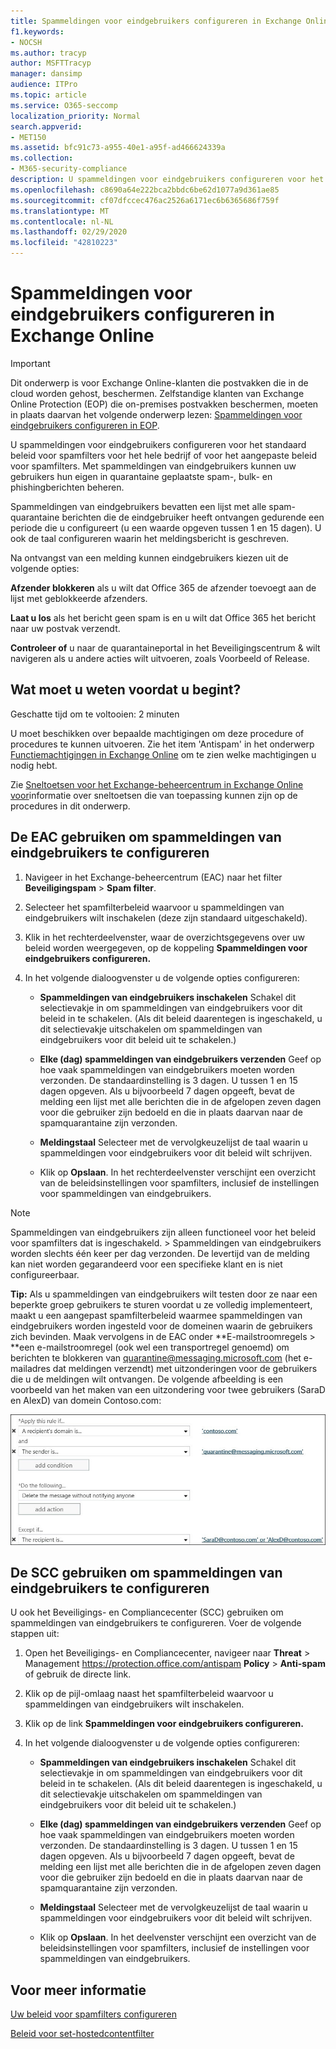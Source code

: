 ```yaml
---
title: Spammeldingen voor eindgebruikers configureren in Exchange Online
f1.keywords:
- NOCSH
ms.author: tracyp
author: MSFTTracyp
manager: dansimp
audience: ITPro
ms.topic: article
ms.service: O365-seccomp
localization_priority: Normal
search.appverid:
- MET150
ms.assetid: bfc91c73-a955-40e1-a95f-ad466624339a
ms.collection:
- M365-security-compliance
description: U spammeldingen voor eindgebruikers configureren voor het standaard beleid voor spamfilters voor het hele bedrijf of voor aangepaste spamfilterbeleidsregels die worden toegepast op domeinen.
ms.openlocfilehash: c8690a64e222bca2bbdc6be62d1077a9d361ae85
ms.sourcegitcommit: cf07dfccec476ac2526a6171ec6b6365686f759f
ms.translationtype: MT
ms.contentlocale: nl-NL
ms.lasthandoff: 02/29/2020
ms.locfileid: "42810223"
---
```

# <a name="configure-end-user-spam-notifications-in-exchange-online"></a>Spammeldingen voor eindgebruikers configureren in Exchange Online

> [!IMPORTANT]
> Dit onderwerp is voor Exchange Online-klanten die postvakken die in de cloud worden gehost, beschermen. Zelfstandige klanten van Exchange Online Protection (EOP) die on-premises postvakken beschermen, moeten in plaats daarvan het volgende onderwerp lezen: [Spammeldingen voor eindgebruikers configureren in EOP](configure-end-user-spam-notifications-in-eop.md). 
  
U spammeldingen voor eindgebruikers configureren voor het standaard beleid voor spamfilters voor het hele bedrijf of voor het aangepaste beleid voor spamfilters. Met spammeldingen van eindgebruikers kunnen uw gebruikers hun eigen in quarantaine geplaatste spam-, bulk- en phishingberichten beheren.   
  
Spammeldingen van eindgebruikers bevatten een lijst met alle spam-quarantaine berichten die de eindgebruiker heeft ontvangen gedurende een periode die u configureert (u een waarde opgeven tussen 1 en 15 dagen). U ook de taal configureren waarin het meldingsbericht is geschreven.
  
Na ontvangst van een melding kunnen eindgebruikers kiezen uit de volgende opties:

**Afzender blokkeren** als u wilt dat Office 365 de afzender toevoegt aan de lijst met geblokkeerde afzenders.

**Laat u los** als het bericht geen spam is en u wilt dat Office 365 het bericht naar uw postvak verzendt.

**Controleer of** u naar de quarantaineportal in het Beveiligingscentrum & wilt navigeren als u andere acties wilt uitvoeren, zoals Voorbeeld of Release.
  
## <a name="what-do-you-need-to-know-before-you-begin"></a>Wat moet u weten voordat u begint?

Geschatte tijd om te voltooien: 2 minuten
  
U moet beschikken over bepaalde machtigingen om deze procedure of procedures te kunnen uitvoeren. Zie het item 'Antispam' in het onderwerp [Functiemachtigingen in Exchange Online](https://docs.microsoft.com/exchange/permissions-exo/feature-permissions) om te zien welke machtigingen u nodig hebt. 
  
Zie [Sneltoetsen voor het Exchange-beheercentrum in Exchange Online voor](https://docs.microsoft.com/Exchange/accessibility/keyboard-shortcuts-in-admin-center)informatie over sneltoetsen die van toepassing kunnen zijn op de procedures in dit onderwerp.
  
## <a name="use-the-eac-to-configure-end-user-spam-notifications"></a>De EAC gebruiken om spammeldingen van eindgebruikers te configureren

1. Navigeer in het Exchange-beheercentrum (EAC) naar het filter **Beveiligingspam** \> **Spam filter**.
    
2. Selecteer het spamfilterbeleid waarvoor u spammeldingen van eindgebruikers wilt inschakelen (deze zijn standaard uitgeschakeld).
    
3. Klik in het rechterdeelvenster, waar de overzichtsgegevens over uw beleid worden weergegeven, op de koppeling **Spammeldingen voor eindgebruikers configureren.** 
    
4. In het volgende dialoogvenster u de volgende opties configureren:
    
   - **Spammeldingen van eindgebruikers inschakelen** Schakel dit selectievakje in om spammeldingen van eindgebruikers voor dit beleid in te schakelen. (Als dit beleid daarentegen is ingeschakeld, u dit selectievakje uitschakelen om spammeldingen van eindgebruikers voor dit beleid uit te schakelen.) 
    
   - **Elke (dag) spammeldingen van eindgebruikers verzenden** Geef op hoe vaak spammeldingen van eindgebruikers moeten worden verzonden. De standaardinstelling is 3 dagen. U tussen 1 en 15 dagen opgeven. Als u bijvoorbeeld 7 dagen opgeeft, bevat de melding een lijst met alle berichten die in de afgelopen zeven dagen voor die gebruiker zijn bedoeld en die in plaats daarvan naar de spamquarantaine zijn verzonden. 
    
   - **Meldingstaal** Selecteer met de vervolgkeuzelijst de taal waarin u spammeldingen voor eindgebruikers voor dit beleid wilt schrijven. 
    
   - Klik op **Opslaan**. In het rechterdeelvenster verschijnt een overzicht van de beleidsinstellingen voor spamfilters, inclusief de instellingen voor spammeldingen van eindgebruikers.
    
> [!NOTE]
>  Spammeldingen van eindgebruikers zijn alleen functioneel voor het beleid voor spamfilters dat is ingeschakeld. > Spammeldingen van eindgebruikers worden slechts één keer per dag verzonden. De levertijd van de melding kan niet worden gegarandeerd voor een specifieke klant en is niet configureerbaar. 
  
 **Tip:** Als u spammeldingen van eindgebruikers wilt testen door ze naar een beperkte groep gebruikers te sturen voordat u ze volledig implementeert, maakt u een aangepast spamfilterbeleid waarmee spammeldingen van eindgebruikers worden ingesteld voor de domeinen waarin de gebruikers zich bevinden. Maak vervolgens in de EAC onder **E-mailstroomregels \> **een e-mailstroomregel (ook wel een transportregel genoemd) om berichten te blokkeren van quarantine@messaging.microsoft.com (het e-mailadres dat meldingen verzendt) met uitzonderingen voor de gebruikers die u de meldingen wilt ontvangen. De volgende afbeelding is een voorbeeld van het maken van een uitzondering voor twee gebruikers (SaraD en AlexD) van domein Contoso.com: 
  
![Transportregel om spammeldingen van eindgebruikers te testen](../../media/EOP-ESN-testspecificusers.jpg)
  
## <a name="use-the-scc-to-configure-end-user-spam-notifications"></a>De SCC gebruiken om spammeldingen van eindgebruikers te configureren

U ook het Beveiligings- en Compliancecenter (SCC) gebruiken om spammeldingen van eindgebruikers te configureren. Voer de volgende stappen uit:

1. Open het Beveiligings- en Compliancecenter, navigeer naar **Threat** \> Management https://protection.office.com/antispam **Policy** \> **Anti-spam** of gebruik de directe link.

2. Klik op de pijl-omlaag naast het spamfilterbeleid waarvoor u spammeldingen van eindgebruikers wilt inschakelen.

3. Klik op de link **Spammeldingen voor eindgebruikers configureren.**

4. In het volgende dialoogvenster u de volgende opties configureren:
    
   - **Spammeldingen van eindgebruikers inschakelen** Schakel dit selectievakje in om spammeldingen van eindgebruikers voor dit beleid in te schakelen. (Als dit beleid daarentegen is ingeschakeld, u dit selectievakje uitschakelen om spammeldingen van eindgebruikers voor dit beleid uit te schakelen.) 
    
   - **Elke (dag) spammeldingen van eindgebruikers verzenden** Geef op hoe vaak spammeldingen van eindgebruikers moeten worden verzonden. De standaardinstelling is 3 dagen. U tussen 1 en 15 dagen opgeven. Als u bijvoorbeeld 7 dagen opgeeft, bevat de melding een lijst met alle berichten die in de afgelopen zeven dagen voor die gebruiker zijn bedoeld en die in plaats daarvan naar de spamquarantaine zijn verzonden. 
    
   - **Meldingstaal** Selecteer met de vervolgkeuzelijst de taal waarin u spammeldingen voor eindgebruikers voor dit beleid wilt schrijven. 
    
   - Klik op **Opslaan**. In het deelvenster verschijnt een overzicht van de beleidsinstellingen voor spamfilters, inclusief de instellingen voor spammeldingen van eindgebruikers.

## <a name="for-more-information"></a>Voor meer informatie

[Uw beleid voor spamfilters configureren](configure-your-spam-filter-policies.md)

[Beleid voor set-hostedcontentfilter](https://docs.microsoft.com/powershell/module/exchange/antispam-antimalware/set-hostedcontentfilterpolicy)
  
